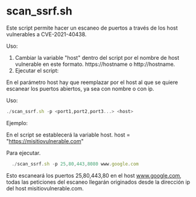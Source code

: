 # scan_ssrf.sh
Este script permite hacer un escaneo de puertos a través de los host vulnerables a CVE-2021-40438. 

Uso:

1. Cambiar la variable "host" dentro del script por el nombre de host vulnerable en este formato. https://hostname o http://hostname. 
2. Ejecutar el script:

En el parámetro host hay que reemplazar por el host al que se quiere escanear los puertos abiertos, ya sea con nombre o con ip.  

Uso:

```javascript
./scan_ssrf.sh -p <port1,port2,port3...> <host>
```

Ejemplo:
  
  En el script se establecerá la variable host.
  host = "https://misitiovulnerable.com"
  
  Para ejecutar.
```javascript
  ./scan_ssrf.sh -p 25,80,443,8080 www.google.com
```

  Esto escaneará los puertos 25,80,443,80 en el host www.google.com, todas las peticiones del escaneo llegarán originados desde la dirección ip del host misitiovulnerable.com.  

